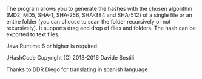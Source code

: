 The program allows you to generate the hashes with the chosen algorithm (MD2, MD5, SHA-1, SHA-256, SHA-384 and SHA-512) of a single file or an entire folder (you can choose to scan the folder recursively or not recursively). It supports drag and drop of files and folders. The hash can be exported to text files.

Java Runtime 6 or higher is required.

JHashCode Copyright (C) 2013-2016 Davide Sestili

Thanks to DDR Diego for translating in spanish language
